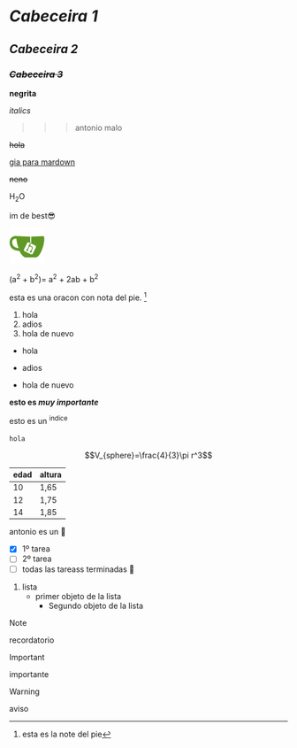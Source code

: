 # *Cabeceira 1*
## *Cabeceira 2*
### ~~*Cabeceira 3*~~

**negrita**

*italics*

>>>antonio malo

~~hola~~

[gia para mardown](https://docs.github.com/es/get-started/writing-on-github/getting-started-with-writing-and-formatting-on-github/basic-writing-and-formatting-syntax)

~~neno~~

H<sub>2</sub>O

im de best😎

![logo gitea](logogitea.svg)

(a<sup>2</sup> + b<sup>2</sup>)= a<sup>2</sup> + 2ab +  b<sup>2</sup>

esta es una oracon con nota del pie. [^1]
[^1]: esta es la note del pie

1. hola
2. adios
3. hola de nuevo

- hola
+ adios
* hola de nuevo

**esto es _muy importante_**

esto es un <sup>indice</sup>

`hola`	

$$V_{sphere}=\frac{4}{3}\pi r^3$$

|edad|altura|
|---------|------|
|10|1,65|
|12|1,75|
|14|1,85|

antonio es un 👶

- [x] 1º tarea
- [ ] 2º tarea
- [ ] todas las tareass terminadas :tada:

1. lista
   - primer objeto de la lista
     - Segundo objeto de la lista

> [!NOTE]
recordatorio

> [!IMPORTANT]
importante

> [!WARNING]
aviso 
       
